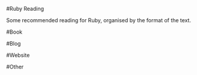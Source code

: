 #Ruby Reading

Some recommended reading for Ruby, organised by the format of the text.

#Book

#Blog

#Website

#Other 

